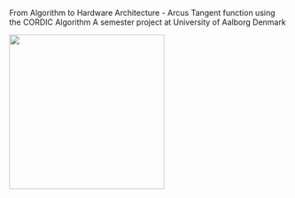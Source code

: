 
From Algorithm to Hardware Architecture - Arcus Tangent function using the CORDIC Algorithm
A semester project at University of Aalborg Denmark 

<img src="https://github.com/TORKGB/CORDIC_Co_Processor/blob/main/figures_and_media/front_cover.png"  height="280"/>
